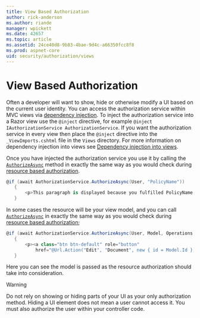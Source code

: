 ```yaml
---
title: View Based Authorization
author: rick-anderson
ms.author: riande
manager: wpickett
ms.date: 42657
ms.topic: article
ms.assetid: 24ce40d8-9b83-4bae-9d4c-a66350fcc8f8
ms.prod: aspnet-core
uid: security/authorization/views
---
```

<a name=security-authorization-views></a>

# View Based Authorization

Often a developer will want to show, hide or otherwise modify a UI based on the current user identity. You can access the authorization service within MVC views via [dependency injection](../../fundamentals/dependency-injection.md#fundamentals-dependency-injection). To inject the authorization service into a Razor view use the `@inject` directive, for example `@inject IAuthorizationService AuthorizationService`. If you want the authorization service in every view then place the `@inject` directive into the `_ViewImports.cshtml` file in the `Views` directory. For more information on dependency injection into views see [Dependency injection into views](../../mvc/views/dependency-injection.md).

Once you have injected the authorization service you use it by calling the [`AuthorizeAsync`](http://docs.asp.net/projects/api/en/latest/autoapi/Microsoft/AspNetCore/Authorization/IAuthorizationService/index.html#Microsoft.AspNetCore.Authorization.IAuthorizationService.AuthorizeAsync) method in exactly the same way as you would check during [resource based authorization](resourcebased.md#security-authorization-resource-based-imperative).

````csharp
@if (await AuthorizationService.AuthorizeAsync(User, "PolicyName"))
   {
       <p>This paragraph is displayed because you fulfilled PolicyName.</p>
   }
   ````

In some cases the resource will be your view model, and you can call [`AuthorizeAsync`](http://docs.asp.net/projects/api/en/latest/autoapi/Microsoft/AspNetCore/Authorization/IAuthorizationService/index.html#Microsoft.AspNetCore.Authorization.IAuthorizationService.AuthorizeAsync) in exactly the same way as you would check during [resource based authorization](resourcebased.md#security-authorization-resource-based-imperative);

````csharp
@if (await AuthorizationService.AuthorizeAsync(User, Model, Operations.Edit))
   {
       <p><a class="btn btn-default" role="button"
           href="@Url.Action("Edit", "Document", new { id = Model.Id })">Edit</a></p>
   }
   ````

Here you can see the model is passed as the resource authorization should take into consideration.

>[!WARNING]
>Do not rely on showing or hiding parts of your UI as your only authorization method. Hiding a UI element does not mean a user cannot access it. You must also authorize the user within your controller code.
